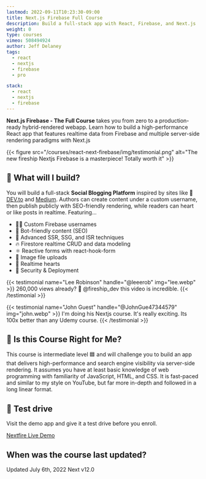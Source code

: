 ```yaml
---
lastmod: 2022-09-11T10:23:30-09:00
title: Next.js Firebase Full Course
description: Build a full-stack app with React, Firebase, and Next.js
weight: 0
type: courses
vimeo: 508494924
author: Jeff Delaney
tags:
  - react
  - nextjs
  - firebase
  - pro

stack:
  - react
  - nextjs
  - firebase
---
```


**Next.js Firebase - The Full Course** takes you from zero to a production-ready hybrid-rendered webapp. Learn how to build a high-performance React app that features realtime data from Firebase and multiple server-side rendering paradigms with Next.js

{{< figure src="/courses/react-next-firebase/img/testimonial.png" alt="The new fireship Nextjs Firebase is a masterpiece! Totally worth it"  >}}

## 🦄 What will I build?

You will build a full-stack **Social Blogging Platform** inspired by sites like 🌈 [DEV.to](https://dev.to) and [Medium](https://medium.com). Authors can create content under a custom username, then publish publicly with SEO-friendly rendering, while readers can heart or like posts in realtime. Featuring...

- 👨‍🎤 Custom Firebase usernames
- 📰 Bot-friendly content (SEO)
- 🦾 Advanced SSR, SSG, and ISR techniques
- 🔥 Firestore realtime CRUD and data modeling
- ⚛️ Reactive forms with react-hook-form
- 📂 Image file uploads
- 💞 Realtime hearts
- 🚀 Security & Deployment

<div class="row tweet-grid">
{{< testimonial name="Lee Robinson" handle="@leeerob" img="lee.webp" >}}
    260,000 views already? 🤯 @fireship_dev <span class="hi">this video is incredible</span>.
{{< /testimonial >}}

<!-- {{< testimonial name="Tiger Abrodi" handle="@TAbrodi" img="tiger.webp" >}}
I finished the "Next.js Firebase Full Course" by @fireship_dev, <span class="hi">such an awesome course</span> 🎉
{{< /testimonial >}} -->

{{< testimonial name="John Guest" handle="@JohnGue47344579" img="john.webp" >}}
I'm doing his Nextjs course. It's really exciting. Its <span class="hi">100x better</span> than any Udemy course.
{{< /testimonial >}}

</div>

## 🤔 Is this Course Right for Me?

<div class="box box-blue">
This course is intermediate level 🟦 and will challenge you to build an app that delivers high-performance and search engine visibility via server-side rendering. It assumes you have at least basic knowledge of web programming with familiarity of JavaScript, HTML, and CSS. It is fast-paced and similar to my style on YouTube, but far more in-depth and followed in a long linear format.
</div>

## 🚀 Test drive

Visit the demo app and give it a test drive before you enroll.

<div>
<a href="https://next.fireship.io" class="btn btn-orange">Nextfire Live Demo</a>
</div>

## When was the course last updated?

<span class="tag tag-sm tag-pro">Updated July 6th, 2022</span> <span class="tag tag-sm tag-next">Next v12.0</span>
